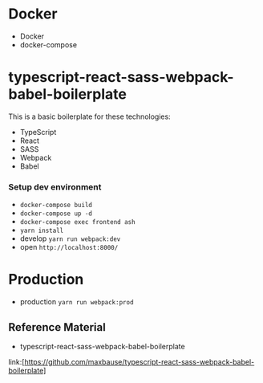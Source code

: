 # Docker
- Docker
- docker-compose

# typescript-react-sass-webpack-babel-boilerplate
This is a basic boilerplate for these technologies:
- TypeScript
- React
- SASS
- Webpack
- Babel

### Setup dev environment
- `docker-compose build`
- `docker-compose up -d`
- `docker-compose exec frontend ash`
- `yarn install`
- develop `yarn run webpack:dev`
- open `http://localhost:8000/`

# Production
- production `yarn run webpack:prod`

## Reference Material
- typescript-react-sass-webpack-babel-boilerplate

link:[https://github.com/maxbause/typescript-react-sass-webpack-babel-boilerplate]
